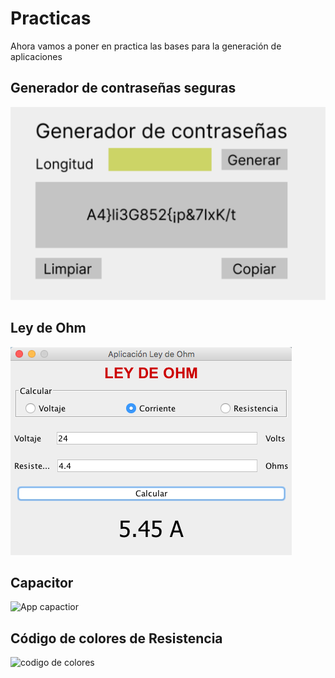 # Practicas

Ahora vamos a poner en practica las bases para la generación de aplicaciones

## Generador de contraseñas seguras

![ui pass generator](examples/password_generator/pass_ui.svg)

## Ley de Ohm

![ley de ohm](https://raw.githubusercontent.com/jalmx/Curso-CBTIS-85/master/view.png)

## Capacitor 

![App capactior](https://raw.githubusercontent.com/jalmx89/Capacitor_Calculator/master/imgs/ds1.png)

## Código de colores de Resistencia

![codigo de colores](https://raw.githubusercontent.com/jalmx89/Resistor-Calculator/master/imgs_view/main.png)

